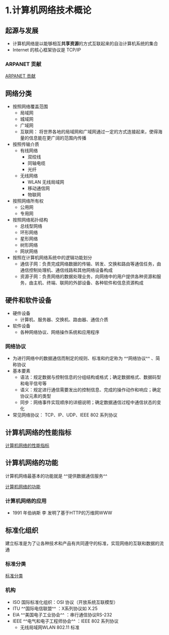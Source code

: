 # 1.计算机网络技术概论
## 起源与发展
* 计算机网络是以能够相互**共享资源**的方式互联起来的自治计算机系统的集合
* Internet 的核心框架协议是 TCP/IP
### ARPANET 贡献
[ARPANET 贡献](./C.简答.md#arpanet-贡献)
## 网络分类
* 按照网络覆盖范围
    * 局域网
    * 城域网
    * 广域网
    * 互联网： 将世界各地的局域网和广域网通过一定的方式连接起来，使得海量的信息能在更广阔的范围内传播
* 按照传输介质
    * 有线网络
        * 双绞线
        * 同轴电缆
        * 光纤
    * 无线网络
        * WLAN 无线局域网
        * 移动通信网
        * 物联网
* 按照网络所有权
    * 公用网
    * 专用网
* 按照网络拓扑结构
    * 总线型网络
    * 环形网络
    * 星形网络
    * 树形网络
    * 网状网络
* 按照在计算机网络系统中的逻辑功能划分
    * 通信子网：负责完成网络数据的传输、转发、交换和路由等通信任务，由通信控制处理机、通信线路和其他网络设备构成
    * 资源子网：负责网络的数据处理业务，向网络中的用户提供各种资源和服务，由主机、终端、联网的外部设备、各种软件和信息资源构成
## 硬件和软件设备
* 硬件设备
    * 计算机、服务器、交换机、路由器、通信介质
* 软件设备
    * 各种网络协议、网络操作系统和应用程序
### 网络协议
* 为进行网络中的数据通信而制定的规则、标准和约定称为 ^^网络协议^^ 、简称协议
* 基本要素
    * 语法：规定数据与控制信息的分组结构或格式；确定数据格式、数据码型和电平信号等
    * 语义：规定进行通信需要发出的控制信息、完成的操作动作和响应；确定协议元素的类型
    * 同步：网络事件实现顺序的详细说明；确定数据通信过程中通信状态的变化
* 常见网络协议： TCP、IP、UDP、IEEE 802 系列协议
## 计算机网络的性能指标
[计算机网络的性能指标](./D.简答.md#计算机网络的性能指标)
## 计算机网络的功能
计算机网络最基本的功能就是 ^^提供数据通信服务^^

[计算机网络的功能](./C.简答.md#计算机网络的功能)

### 计算机网络的应用
* 1991 年伯纳斯 李 发明了基于HTTP的万维网WWW

## 标准化组织
建立标准是为了让各种技术和产品有共同遵守的标准，实现网络的互联和数据的流通
### 标准分类
[标准分类](./C.简答.md#标准分类)

### 机构
* ISO 国际标准化组织：OSI 协议（开放系统互联模型）
* ITU ^^国际电信联盟^^ ：X系列协议如 X.25
* EIA ^^美国电子工业协会^^ ：串行通信协议RS-232
* IEEE ^^电气和电子工程师协会^^ ：IEEE 802 系列协议
    * 无线局域网WLAN 802.11 标准